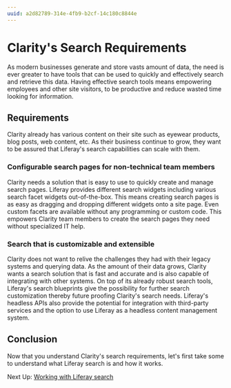 ```yaml
---
uuid: a2d82789-314e-4fb9-b2cf-14c180c8844e
---
```

# Clarity's Search Requirements

As modern businesses generate and store vasts amount of data, the need is ever greater to have tools that can be used to quickly and effectively search and retrieve this data. Having effective search tools means empowering employees and other site visitors, to be productive and reduce wasted time looking for information.

## Requirements

Clarity already has various content on their site such as eyewear products, blog posts, web content, etc. As their business continue to grow, they want to be assured that Liferay's search capabilities can scale with them.

### Configurable search pages for non-technical team members

Clarity needs a solution that is easy to use to quickly create and manage search pages. Liferay provides different search widgets including various search facet widgets out-of-the-box. This means creating search pages is as easy as dragging and dropping different widgets onto a site page. Even custom facets are available without any programming or custom code. This empowers Clarity team members to create the search pages they need without specialized IT help.

### Search that is customizable and extensible

Clarity does not want to relive the challenges they had with their legacy systems and querying data. As the amount of their data grows, Clarity wants a search solution that is fast and accurate and is also capable of integrating with other systems. On top of its already robust search tools, Liferay's search blueprints give the possibility for further search customization thereby future proofing Clarity's search needs. Liferay's headless APIs also provide the potential for integration with third-party services and the option to use Liferay as a headless content management system.

## Conclusion

Now that you understand Clarity's search requirements, let's first take some to understand what Liferay search is and how it works.

Next Up: [Working with Liferay search](./module-9-search/working-with-liferay-search.md)
